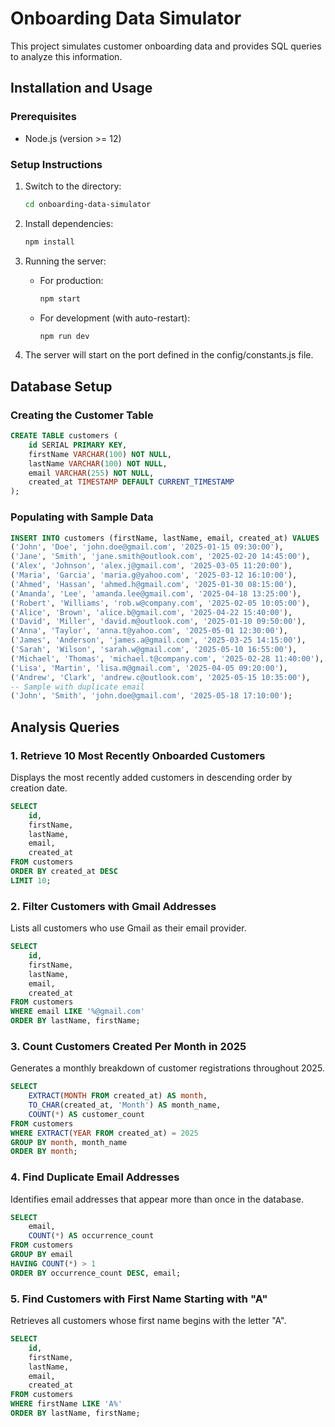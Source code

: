 # Onboarding Data Simulator

This project simulates customer onboarding data and provides SQL queries to analyze this information.

## Installation and Usage

### Prerequisites
- Node.js (version >= 12)

### Setup Instructions
1. Switch to the directory:
   ```bash
   cd onboarding-data-simulator
   ```

2. Install dependencies:
   ```bash
   npm install
   ```

3. Running the server:
   - For production:
     ```bash
     npm start
     ```
   - For development (with auto-restart):
     ```bash
     npm run dev
     ```

4. The server will start on the port defined in the config/constants.js file.

## Database Setup

### Creating the Customer Table

```sql
CREATE TABLE customers (
    id SERIAL PRIMARY KEY,
    firstName VARCHAR(100) NOT NULL,
    lastName VARCHAR(100) NOT NULL,
    email VARCHAR(255) NOT NULL,
    created_at TIMESTAMP DEFAULT CURRENT_TIMESTAMP
);
```

### Populating with Sample Data

```sql
INSERT INTO customers (firstName, lastName, email, created_at) VALUES
('John', 'Doe', 'john.doe@gmail.com', '2025-01-15 09:30:00'),
('Jane', 'Smith', 'jane.smith@outlook.com', '2025-02-20 14:45:00'),
('Alex', 'Johnson', 'alex.j@gmail.com', '2025-03-05 11:20:00'),
('Maria', 'Garcia', 'maria.g@yahoo.com', '2025-03-12 16:10:00'),
('Ahmed', 'Hassan', 'ahmed.h@gmail.com', '2025-01-30 08:15:00'),
('Amanda', 'Lee', 'amanda.lee@gmail.com', '2025-04-18 13:25:00'),
('Robert', 'Williams', 'rob.w@company.com', '2025-02-05 10:05:00'),
('Alice', 'Brown', 'alice.b@gmail.com', '2025-04-22 15:40:00'),
('David', 'Miller', 'david.m@outlook.com', '2025-01-10 09:50:00'),
('Anna', 'Taylor', 'anna.t@yahoo.com', '2025-05-01 12:30:00'),
('James', 'Anderson', 'james.a@gmail.com', '2025-03-25 14:15:00'),
('Sarah', 'Wilson', 'sarah.w@gmail.com', '2025-05-10 16:55:00'),
('Michael', 'Thomas', 'michael.t@company.com', '2025-02-28 11:40:00'),
('Lisa', 'Martin', 'lisa.m@gmail.com', '2025-04-05 09:20:00'),
('Andrew', 'Clark', 'andrew.c@outlook.com', '2025-05-15 10:35:00'),
-- Sample with duplicate email
('John', 'Smith', 'john.doe@gmail.com', '2025-05-18 17:10:00');
```

## Analysis Queries

### 1. Retrieve 10 Most Recently Onboarded Customers

Displays the most recently added customers in descending order by creation date.

```sql
SELECT 
    id,
    firstName, 
    lastName, 
    email, 
    created_at 
FROM customers
ORDER BY created_at DESC
LIMIT 10;
```

### 2. Filter Customers with Gmail Addresses

Lists all customers who use Gmail as their email provider.

```sql
SELECT 
    id, 
    firstName, 
    lastName, 
    email, 
    created_at
FROM customers
WHERE email LIKE '%@gmail.com'
ORDER BY lastName, firstName;
```

### 3. Count Customers Created Per Month in 2025

Generates a monthly breakdown of customer registrations throughout 2025.

```sql
SELECT 
    EXTRACT(MONTH FROM created_at) AS month,
    TO_CHAR(created_at, 'Month') AS month_name,
    COUNT(*) AS customer_count
FROM customers
WHERE EXTRACT(YEAR FROM created_at) = 2025
GROUP BY month, month_name
ORDER BY month;
```

### 4. Find Duplicate Email Addresses

Identifies email addresses that appear more than once in the database.

```sql
SELECT 
    email,
    COUNT(*) AS occurrence_count
FROM customers
GROUP BY email
HAVING COUNT(*) > 1
ORDER BY occurrence_count DESC, email;
```

### 5. Find Customers with First Name Starting with "A"

Retrieves all customers whose first name begins with the letter "A".

```sql
SELECT 
    id,
    firstName,
    lastName,
    email,
    created_at
FROM customers
WHERE firstName LIKE 'A%'
ORDER BY lastName, firstName;
```